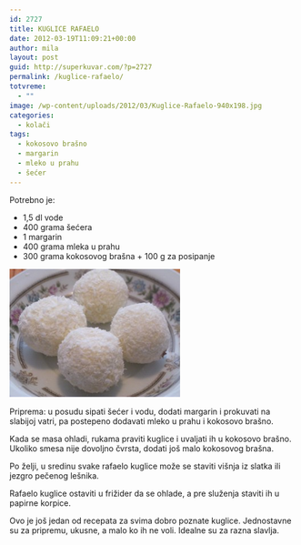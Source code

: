 ```yaml
---
id: 2727
title: KUGLICE RAFAELO
date: 2012-03-19T11:09:21+00:00
author: mila
layout: post
guid: http://superkuvar.com/?p=2727
permalink: /kuglice-rafaelo/
totvreme:
  - ""
image: /wp-content/uploads/2012/03/Kuglice-Rafaelo-940x198.jpg
categories:
  - kolači
tags:
  - kokosovo brašno
  - margarin
  - mleko u prahu
  - šećer
---
```

Potrebno je:

  * 1,5 dl vode
  * 400 grama šećera
  * 1 margarin
  * 400 grama mleka u prahu
  * 300 grama kokosovog brašna + 100 g za posipanje

<img class="alignnone size-medium wp-image-2728" title="Kuglice Rafaelo" src="/wp-content/uploads/2012/03/Kuglice-Rafaelo-300x225.jpg" alt="" width="300" height="225" /> 

Priprema: u posudu sipati šećer i vodu, dodati margarin i prokuvati na slabijoj vatri, pa postepeno dodavati mleko u prahu i kokosovo brašno.

Kada se masa ohladi, rukama praviti kuglice i uvaljati ih u kokosovo brašno. Ukoliko smesa nije dovoljno čvrsta, dodati još malo kokosovog brašna.

Po želji, u sredinu svake rafaelo kuglice može se staviti višnja iz slatka ili jezgro pečenog lešnika.

Rafaelo kuglice ostaviti u frižider da se ohlade, a pre služenja staviti ih u papirne korpice.

Ovo je još jedan od recepata za svima dobro poznate kuglice. Jednostavne su za pripremu, ukusne, a malo ko ih ne voli. Idealne su za razna slavlja.
